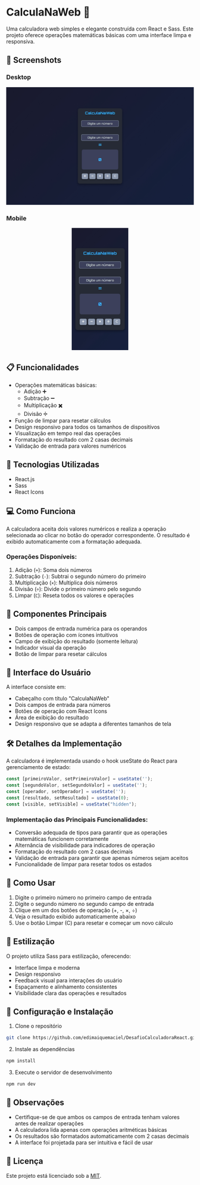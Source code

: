 # CalculaNaWeb 🧮

Uma calculadora web simples e elegante construída com React e Sass. Este projeto oferece operações matemáticas básicas com uma interface limpa e responsiva.

## 📸 Screenshots

### Desktop
<p align="center">
  <img src="src/assets/Desktop.jpeg" alt="Desktop View">
</p>

### Mobile

<p align="center">
  <img src="src/assets/Mobile.jpeg" alt="Mobile View" width="30%">
</p>

## 📋 Funcionalidades

- Operações matemáticas básicas:
  - Adição ➕
  - Subtração ➖
  - Multiplicação ✖️
  - Divisão ➗
- Função de limpar para resetar cálculos
- Design responsivo para todos os tamanhos de dispositivos
- Visualização em tempo real das operações
- Formatação do resultado com 2 casas decimais
- Validação de entrada para valores numéricos

## 🚀 Tecnologias Utilizadas

- React.js
- Sass
- React Icons

## 💻 Como Funciona

A calculadora aceita dois valores numéricos e realiza a operação selecionada ao clicar no botão do operador correspondente. O resultado é exibido automaticamente com a formatação adequada.

### Operações Disponíveis:
1. Adição (`+`): Soma dois números
2. Subtração (`-`): Subtrai o segundo número do primeiro
3. Multiplicação (`×`): Multiplica dois números
4. Divisão (`÷`): Divide o primeiro número pelo segundo
5. Limpar (`C`): Reseta todos os valores e operações

## 🎯 Componentes Principais

- Dois campos de entrada numérica para os operandos
- Botões de operação com ícones intuitivos
- Campo de exibição do resultado (somente leitura)
- Indicador visual da operação
- Botão de limpar para resetar cálculos

## 📱 Interface do Usuário

A interface consiste em:
- Cabeçalho com título "CalculaNaWeb"
- Dois campos de entrada para números
- Botões de operação com React Icons
- Área de exibição do resultado
- Design responsivo que se adapta a diferentes tamanhos de tela

## 🛠️ Detalhes da Implementação

A calculadora é implementada usando o hook useState do React para gerenciamento de estado:
```javascript
const [primeiroValor, setPrimeiroValor] = useState('');
const [segundoValor, setSegundoValor] = useState('');
const [operador, setOperador] = useState('');
const [resultado, setResultado] = useState(0);
const [visible, setVisible] = useState("hidden");
```

### Implementação das Principais Funcionalidades:
- Conversão adequada de tipos para garantir que as operações matemáticas funcionem corretamente
- Alternância de visibilidade para indicadores de operação
- Formatação do resultado com 2 casas decimais
- Validação de entrada para garantir que apenas números sejam aceitos
- Funcionalidade de limpar para resetar todos os estados

## 🚦 Como Usar

1. Digite o primeiro número no primeiro campo de entrada
2. Digite o segundo número no segundo campo de entrada
3. Clique em um dos botões de operação (+, -, ×, ÷)
4. Veja o resultado exibido automaticamente abaixo
5. Use o botão Limpar (C) para resetar e começar um novo cálculo

## 🎨 Estilização

O projeto utiliza Sass para estilização, oferecendo:
- Interface limpa e moderna
- Design responsivo
- Feedback visual para interações do usuário
- Espaçamento e alinhamento consistentes
- Visibilidade clara das operações e resultados

## 🔧 Configuração e Instalação

1. Clone o repositório
```bash
git clone https://github.com/edimaiquemaciel/DesafioCalculadoraReact.git
```

2. Instale as dependências
```bash
npm install
```

3. Execute o servidor de desenvolvimento
```bash
npm run dev
```

## 📝 Observações

- Certifique-se de que ambos os campos de entrada tenham valores antes de realizar operações
- A calculadora lida apenas com operações aritméticas básicas
- Os resultados são formatados automaticamente com 2 casas decimais
- A interface foi projetada para ser intuitiva e fácil de usar

## 📄 Licença

Este projeto está licenciado sob a [MIT](https://choosealicense.com/licenses/mit/).
